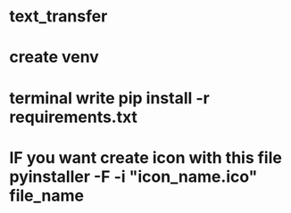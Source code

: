 # text_transfer

# create venv 

# terminal write pip install -r requirements.txt

# IF you want create icon with this file pyinstaller -F -i "icon_name.ico" file_name
  
